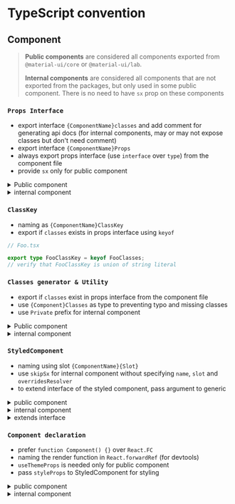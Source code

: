 # TypeScript convention

## Component

> **Public components** are considered all components exported from `@material-ui/core` or `@material-ui/lab`.
>
> **Internal components** are considered all components that are not exported from the packages, but only used in some public component. There is no need to have `sx` prop on these components

### `Props Interface`

- export interface `{ComponentName}classes` and add comment for generating api docs (for internal components, may or may not expose classes but don't need comment)
- export interface `{ComponentName}Props`
- always export props interface (use `interface` over `type`) from the component file
- provide `sx` only for public component

<details>
  <summary>Public component</summary>

```ts
// Foo.tsx

export interface FooClasses {
  /** Styles applied to the root element. */
  root: string;
  /** Styles applied to the foo element. */
  foo: string;
  /** Styles applied to the root element if `disabled=true`. */
  disabled: string;
}

export interface FooProps {
  /**
   * Override or extend the styles applied to the component.
   */
  classes?: Partial<FooClasses>;
  // ...other props
  /**
   * The system prop that allows defining system overrides as well as additional CSS styles.
   */
  sx?: SxProps<Theme>;
}
```

</details>
<details>
  <summary>internal component</summary>

```ts
// Bar.tsx

// if this internal component can accept classes as prop
export interface BarClasses {
  root: string;
}

export interface BarProps {
  classes?: Partial<BarClasses>;
}
```

</details>

### `ClassKey`

- naming as `{ComponentName}ClassKey`
- export if `classes` exists in props interface using `keyof`

```ts
// Foo.tsx

export type FooClassKey = keyof FooClasses;
// verify that FooClassKey is union of string literal
```

### `Classes generator & Utility`

- export if `classes` exist in props interface from the component file
- use `{Component}Classes` as type to preventing typo and missing classes
- use `Private` prefix for internal component

<details>
  <summary>Public component</summary>

```ts
// Foo.tsx
export function getFooUtilityClass(slot: string) {
  return generateUtilityClass('MuiFoo', slot);
}

// make sure it has ClassKey as arg in generic
export const fooClasses: FooClasses = generateUtilityClasses('MuiFoo', ['root', 'foo', 'disabled']);

const useUtilityClasses = (styleProps: FooProps & { extraProp: boolean }) => {
  // extraProp might be the key/value from react context that this component access
  const { foo, disabled, classes } = styleProps;

  const slots = {
    root: ['root', foo && 'foo', disabled && 'disabled'],
  };

  return composeClasses(slots, getFooUtilityClass, classes);
};
```

</details>
<details>
  <summary>internal component</summary>

```ts
// Bar.tsx
// in case that classes is not exposed.
// `classes` is used internally in this component
const classes = generateUtilityClasses('PrivateBar', ['root', 'bar']);
```

</details>

### `StyledComponent`

- naming using slot `{ComponentName}{Slot}`
- use `skipSx` for internal component without specifying `name`, `slot` and `overridesResolver`
- to extend interface of the styled component, pass argument to generic

<details>
  <summary>public component</summary>

```ts
const FooRoot = styled(
  Typography,
  {},
  {
    name: 'MuiFoo',
    slot: 'Root',
    overridesResolver: (props, styles) => styles.root,
  },
)({
  // styling
});
```

</details>
<details>
  <summary>internal component</summary>

```ts
const BarRoot = styled(
  Typography,
  {},
  { skipSx: true },
)({
  // styling
});
```

</details>
<details>
  <summary>extends interface</summary>

```ts
const BarRoot = styled(
  Typography,
  {},
  { skipSx: true },
)<{ component?: React.ElementType }>({
  // styling
});
// passing `component` to BarRoot is safe
// <BarRoot component="span" />
```

</details>

### `Component declaration`

- prefer `function Component() {}` over `React.FC`
- naming the render function in `React.forwardRef` (for devtools)
- `useThemeProps` is needed only for public component
- pass `styleProps` to StyledComponent for styling

<details>
  <summary>public component</summary>

```ts
const Foo = React.forwardRef<HTMLSpanElement, FooProps>(function Foo(inProps, ref) => {
  // pass args like this, otherwise will get error about theme at return section
  const props = useThemeProps<Theme, FooProps, 'MuiFoo'>({
    props: inProps,
    name: 'MuiFoo',
  });
  const { children, className, ...other } = props

  // ...implementation

  const styleProps = { ...props, ...otherValue }

  const classes = useUtilityClasses(styleProps);

  return (
    <FooRoot
      ref={ref}
      className={clsx(classes.root, className)}
      styleProps={styleProps}
      {...other}
    >
      {children}
    </FooRoot>
  )
})
```

</details>
<details>
  <summary>internal component</summary>

```ts
const classes = generateUtilityClasses('PrivateBar', ['selected']);

const BarRoot = styled(
  'div',
  {},
  { skipSx: true },
)(({ theme }) => ({
  [`&.${classes.selected}`]: {
    color: theme.palette.text.primary,
  },
}));

// if this component does not need React.forwardRef, don't use React.FC
const Bar = (props: BarProps) => {
  const { className, selected, ...other } = props;
  return <BarRoot className={clsx({ [classes.selected]: selected })} {...other} />;
};
```

</details>
